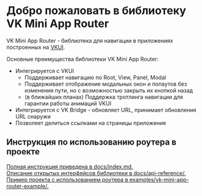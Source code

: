# Добро пожаловать в библиотеку VK Mini App Router
VK Mini App Router - библиотека для навигации в приложениях построенных на [VKUI](https://vkcom.github.io/VKUI/#/About).
 
Основные преимущества библиотеки VK Mini App Router:
- Интегрируется с VKUI
  - Поддерживает навигацию по Root, View, Panel, Modal
  - Поддерживает отображение модальных окон и попаутов без изменения пути, но с возможностью закрыть их кнопкой назад
  - (в ближайших планах) Поддержка тротлинга навигации для гарантии работы анимаций VKUI
- Интегрируется с VK Bridge - обновляет URL, принимает обновления URL снаружи
- Позволяет делиться ссылками на страницы приложения

## Инструкция по использованию роутера в проекте
[Полная инструкция приведена в docs/index.md.](docs/index.md)\
[Описание открытых интерфейсов библиотеки в docs/api-reference/.](docs/api-reference/apiReference.md)\
[Пример проекта с использованием роутера в examples/vk-mini-app-router-example/.](examples/vk-mini-app-router-example/README.md)
